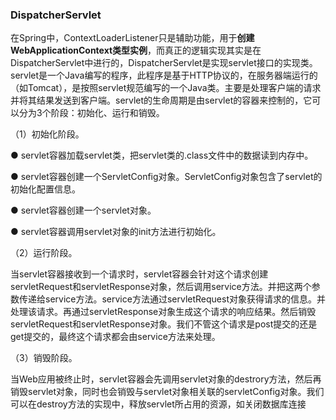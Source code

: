 ### DispatcherServlet

在Spring中，ContextLoaderListener只是辅助功能，用于**创建WebApplicationContext类型实例**，而真正的逻辑实现其实是在DispatcherServlet中进行的，DispatcherServlet是实现servlet接口的实现类。servlet是一个Java编写的程序，此程序是基于HTTP协议的，在服务器端运行的（如Tomcat），是按照servlet规范编写的一个Java类。主要是处理客户端的请求并将其结果发送到客户端。servlet的生命周期是由servlet的容器来控制的，它可以分为3个阶段：初始化、运行和销毁。

（1）初始化阶段。

● servlet容器加载servlet类，把servlet类的.class文件中的数据读到内存中。

● servlet容器创建一个ServletConfig对象。ServletConfig对象包含了servlet的初始化配置信息。

● servlet容器创建一个servlet对象。

● servlet容器调用servlet对象的init方法进行初始化。

（2）运行阶段。

当servlet容器接收到一个请求时，servlet容器会针对这个请求创建servletRequest和servletResponse对象，然后调用service方法。并把这两个参数传递给service方法。service方法通过servletRequest对象获得请求的信息。并处理该请求。再通过servletResponse对象生成这个请求的响应结果。然后销毁servletRequest和servletResponse对象。我们不管这个请求是post提交的还是get提交的，最终这个请求都会由service方法来处理。

（3）销毁阶段。

当Web应用被终止时，servlet容器会先调用servlet对象的destrory方法，然后再销毁servlet对象，同时也会销毁与servlet对象相关联的servletConfig对象。我们可以在destroy方法的实现中，释放servlet所占用的资源，如关闭数据库连接